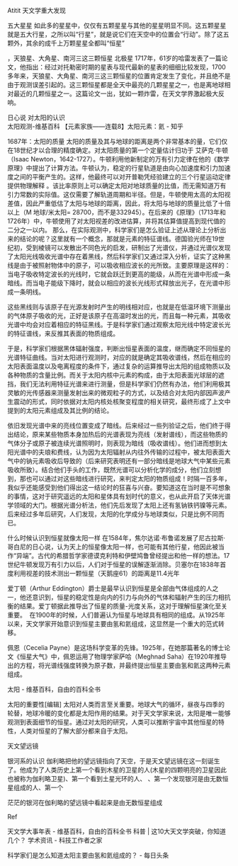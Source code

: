 Atitit 天文学重大发现

五大星星
如此多的星星中，仅仅有五颗星星与其他的星星明显不同。这五颗星星就是五大行星，之所以叫“行星”，就是说它们在天空中的位置会“行动”。除了这五颗外，其余的成千上万颗星星全都叫“恒星”

，天狼星、大角星、南河三这三颗恒星 北极星
1717年，61岁的哈雷发表了一篇论文，他指出：经过对托勒密时期的星表与现代最新的星表的细细比较发现，1700多年来，天狼星、大角星、南河三这三颗恒星的位置肯定发生了变化，并且绝不是由于观测误差引起的。这三颗恒星都是全天中最亮的几颗星星之一，也是离地球相对最近的几颗恒星之一。这篇论文一出，犹如一颗炸雷，在天文学界激起极大反响。

日心说
对太阳的认识	
太阳观测-维基百科
【元素家族——连载8】太阳元素：氦 - 知乎

1687年：太阳的质量
太阳的质量及其与地球的距离是两个非常基本的量，它们仅在18世纪才以合理的精度确定。对太阳质量的第一个定量估计归功于 艾萨克·牛顿（Isaac Newton，1642-1727）。牛顿利用他新制定的万有引力定律在他的《数学原理》中提出了计算方法。牛顿认为，稳定的行星轨道是由向心加速度和引力加速度之间的平衡产生的。这样，他最终可以对开普勒凭经验建立的三个行星运动定律提供物理解释 。该比率原则上可以确定太阳对地球质量的比值，而无需知道万有引力常数的实际值。这仅需要了解轨道周期和半径。但是，牛顿使用太高的太阳视差值，因此严重低估了太阳与地球的距离，因此，将太阳与地球的质量比低了十倍以上（M 地球/米太阳= 28700，而不是332945）。在后来的《原理》（1713年和1726年）中，牛顿使用了对太阳视差的改进估算，并将其估算值提高到现代值的二分之一以内。
那么，在实际观测中，科学家们是怎么验证上述从理论上分析出来的结论的呢？这里就有一个概念，那就是元素的特征谱线。德国验光师在19世纪初，受到棱镜可以发散出不同色光的启发，研制出了光谱仪，并通过光谱仪发现了太阳光线吸收光谱中存在着黑线，然后科学家们又通过深入分析，证实了这种黑线是由于被照射物体中的原子，可以吸收相应波长的光所致。主要原理是这样的：当电子吸收特定波长的光线时，它就会跃迁到更高的能级，从而在光谱中形成一条暗线。而当电子能级下降时，就会以相应的波长光线形式释放出光子，在光谱中形成一条明线。

这些黑线则与该原子在光源发射时产生的明线相对应，也就是在低温环境下测量出的气体原子吸收的光，正好是该原子在高温时发出的光，而且每一种元素，其吸收光谱中均会对应着相应的特征黑线。于是科学家们通过观察太阳光线中特定波长光的特征谱线，来反推其表面的物质组成。

于是，科学家们根据黑体辐射强度，判断出恒星表面的温度，继而确定不同恒星的光谱特征曲线。当对太阳进行观测时，对应的就是确定其吸收谱线，然后在相应的太阳表面温度以及电离程度的条件下，通过复杂的运算推导出太阳的组成物质以及各种物质的含量比例。而关于太阳内核中元素的构成，由于太阳表面光球层的遮挡，我们无法利用特征光谱来进行测量，但是科学家们仍然有办法，他们利用极其灵敏的光传感器来测量发射出来的微观粒子的方式，以及结合对太阳内部因声波产生震动的形式，同时依据对太阳内核处核聚变程度的相关研究，最终形成了上文中提到的太阳元素组成及其比例的结论。


依旧发现光谱中来的亮线位置变成了暗线。后来经过一些列验证之后，他们终于得出结论，原来某些物质本身加热后的光谱表现为亮线（发射谱线），而这些物质的气体分子或原子被连续光谱照明时，则表现为暗线（吸收谱线）。他们进而想到太阳光谱中的夫琅和费线，认为因为太阳辐射从内往外传输的过程中，被太阳表面大气中的钠元素吸收后导致的（后来研究表明还有一部分暗线是地球大气中某些元素吸收所致）。结合他们手头的工作，既然光谱可以分析化学的成分，他们立刻想到，那也可以通过对这些暗线进行研究，来判定太阳的物质组成！时隔一百多年，我似乎还能感受到他们得出这一结论时的狂喜与兴奋。要知道这在当时是不可想象的事情，这对于研究遥远的太阳和星体具有划时代的意义，也从此开启了天体光谱学领域的大门。根据光谱分析法，他们先后发现了太阳上还有氢钠铁钙镍等元素。后来经过多年后研究，人们发现，太阳的化学成分与地球类似，只是比例不同而已。 




什么时候认识到恒星就像太阳一样
在1584年，焦尔达诺·布鲁诺发展了尼古拉斯·哥白尼的日心说，认为天上的恒星像太阳一样，也可能有其他行星，他因此被当作“异端”。古代的希腊哲学家德谟克利特和伊壁鸠鲁曾经提出和他一样的想法。17世纪牛顿发现万有引力以后，人们对于恒星的误解逐渐消除。贝塞尔在1838年首度利用视差的技术测出一颗恒星（天鹅座61）的距离是11.4光年

爱丁顿（Arthur Eddington）爵士是最早认识到恒星是全部由气体组成的人之一，他还意识到，恒星的稳定性是向内的引力与向外的气体和辐射产生的压力相抗衡的结果。爱丁顿据此推导出了恒星的质量-光度关系，这对于理解恒星演化至关重要。 
在1900年的时候，人们普遍认为恒星与地球具有相同的组成。从1925年以来，天文学家开始意识到恒星主要由氢和氦组成，这显然是一个重大的范式转移。

佩恩（Cecelia Payne）是这场科学变革的先锋。1925年，在她那篇著名的博士论文《恒星大气》中，佩恩运用了物理学家萨哈（Meghnad Saha）在1920年推导出的方程，将光谱线强度转换为原子数，并最终提出恒星主要由氢和氦这两种元素组成。

太阳 - 维基百科，自由的百科全书

太阳的重要性[编辑]
太阳对人类而言至关重要。地球大气的循环，昼夜与四季的轮替，地球冷暖的变化都是太阳作用的结果。对于天文学家来说，太阳是唯一能够观测到表面细节的恒星。通过对太阳的研究，人类可以推断宇宙中其他恒星的特性，人类对恒星的了解大部分都来自于太阳。

天文望远镜 

银河系的认识
伽利略把他的望远镜指向了天空，于是天文望远镜在这一刻诞生了。他成为了人类历史上第一个看到木星的卫星的人(木星的四颗明亮的卫星因此也被称为伽利略卫星)、第一个看到土星光环的人、 、第一个发现银河是由无数恒星组成的人、第一个

茫茫的银河在伽利略的望远镜中看起来是由无数恒星组成

Ref

天文学大事年表 - 维基百科，自由的百科全书
科普 | 这10大天文学突破，你知道几个？ 学术资讯 - 科技工作者之家

科学家们是怎么知道太阳主要由氢和氦组成的？ - 每日头条
